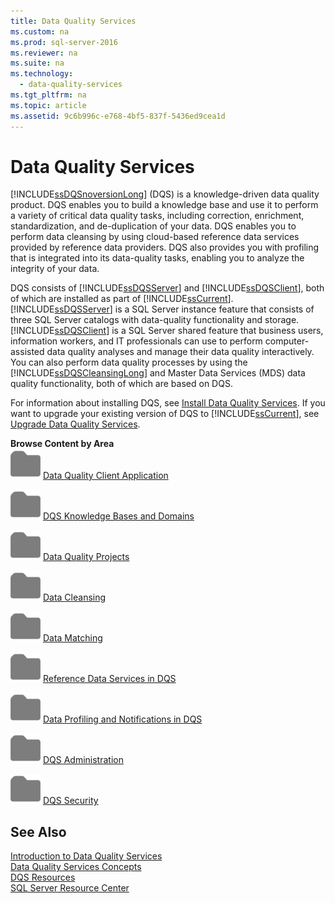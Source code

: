 ```yaml
---
title: Data Quality Services
ms.custom: na
ms.prod: sql-server-2016
ms.reviewer: na
ms.suite: na
ms.technology: 
  - data-quality-services
ms.tgt_pltfrm: na
ms.topic: article
ms.assetid: 9c6b996c-e768-4bf5-837f-5436ed9cea1d
---
```

# Data Quality Services
  [!INCLUDE[ssDQSnoversionLong](../../Token/Other/ssDQSnoversionLong_md.md)] \(DQS\) is a knowledge\-driven data quality product. DQS enables you to build a knowledge base and use it to perform a variety of critical data quality tasks, including correction, enrichment, standardization, and de\-duplication of your data. DQS enables you to perform data cleansing by using cloud\-based reference data services provided by reference data providers. DQS also provides you with profiling that is integrated into its data\-quality tasks, enabling you to analyze the integrity of your data.  
  
 DQS consists of [!INCLUDE[ssDQSServer](../../Token/Other/ssDQSServer_md.md)] and [!INCLUDE[ssDQSClient](../../Token/Other/ssDQSClient_md.md)], both of which are installed as part of [!INCLUDE[ssCurrent](../../Token/Other/ssCurrent_md.md)]. [!INCLUDE[ssDQSServer](../../Token/Other/ssDQSServer_md.md)] is a SQL Server instance feature that consists of three SQL Server catalogs with data\-quality functionality and storage. [!INCLUDE[ssDQSClient](../../Token/Other/ssDQSClient_md.md)] is a SQL Server shared feature that business users, information workers, and IT professionals can use to perform computer\-assisted data quality analyses and manage their data quality interactively. You can also perform data quality processes by using the [!INCLUDE[ssDQSCleansingLong](../../Token/Other/ssDQSCleansingLong_md.md)] and Master Data Services \(MDS\) data quality functionality, both of which are based on DQS.  
  
 For information about installing DQS, see [Install Data Quality Services](../../Topics/TopicNameNotContainA/Install-Data-Quality-Services.md). If you want to upgrade your existing version of DQS to [!INCLUDE[ssCurrent](../../Token/Other/ssCurrent_md.md)], see [Upgrade Data Quality Services](../../Topics/TopicNameNotContainA/Upgrade-Data-Quality-Services.md).  
  
 **Browse Content by Area**  
 ![Small File Folder Icon](../../Images/Image/ImageNotContaina/filefolder_small.png "filefolder_small") [Data Quality Client Application](../../Topics/TopicNameNotContainA/Data-Quality-Client-Application.md)  
  
 ![Small File Folder Icon](../../Images/Image/ImageNotContaina/filefolder_small.png "filefolder_small") [DQS Knowledge Bases and Domains](../../Topics/TopicNameNotContainA/DQS-Knowledge-Bases-and-Domains.md)  
  
 ![Small File Folder Icon](../../Images/Image/ImageNotContaina/filefolder_small.png "filefolder_small") [Data Quality Projects](../../Topics/TopicNameNotContainA/Data-Quality-Projects--DQS-.md)  
  
 ![Small File Folder Icon](../../Images/Image/ImageNotContaina/filefolder_small.png "filefolder_small") [Data Cleansing](../../Topics/TopicNameNotContainA/Data-Cleansing.md)  
  
 ![Small File Folder Icon](../../Images/Image/ImageNotContaina/filefolder_small.png "filefolder_small") [Data Matching](../../Topics/TopicNameNotContainA/Data-Matching.md)  
  
 ![Small File Folder Icon](../../Images/Image/ImageNotContaina/filefolder_small.png "filefolder_small") [Reference Data Services in DQS](../../Topics/TopicNameNotContainA/Reference-Data-Services-in-DQS.md)  
  
 ![Small File Folder Icon](../../Images/Image/ImageNotContaina/filefolder_small.png "filefolder_small") [Data Profiling and Notifications in DQS](../../Topics/TopicNameNotContainA/Data-Profiling-and-Notifications-in-DQS.md)  
  
 ![Small File Folder Icon](../../Images/Image/ImageNotContaina/filefolder_small.png "filefolder_small") [DQS Administration](../../Topics/TopicNameNotContainA/DQS-Administration.md)  
  
 ![Small File Folder Icon](../../Images/Image/ImageNotContaina/filefolder_small.png "filefolder_small") [DQS Security](../../Topics/TopicNameNotContainA/DQS-Security.md)  
  
## See Also  
 [Introduction to Data Quality Services](../../Topics/TopicNameNotContainA/Introduction-to-Data-Quality-Services.md)   
 [Data Quality Services Concepts](../../Topics/TopicNameNotContainA/Data-Quality-Services-Concepts.md)   
 [DQS Resources](http://technet.microsoft.com/sqlserver/hh780961)   
 [SQL Server Resource Center](http://go.microsoft.com/fwlink/?linkID=219676)  
  
  